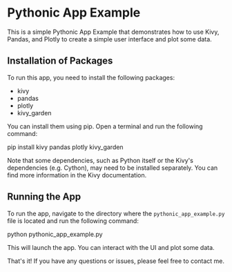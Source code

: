 # Pythonic App Example

This is a simple Pythonic App Example that demonstrates how to use Kivy, Pandas, and Plotly to create a simple user interface and plot some data.

## Installation of Packages

To run this app, you need to install the following packages:

- kivy
- pandas
- plotly
- kivy_garden

You can install them using pip. Open a terminal and run the following command:

pip install kivy pandas plotly kivy_garden


Note that some dependencies, such as Python itself or the Kivy's dependencies (e.g. Cython), may need to be installed separately. You can find more information in the Kivy documentation.

## Running the App

To run the app, navigate to the directory where the `pythonic_app_example.py` file is located and run the following command:

python pythonic_app_example.py


This will launch the app. You can interact with the UI and plot some data.

That's it! If you have any questions or issues, please feel free to contact me.

